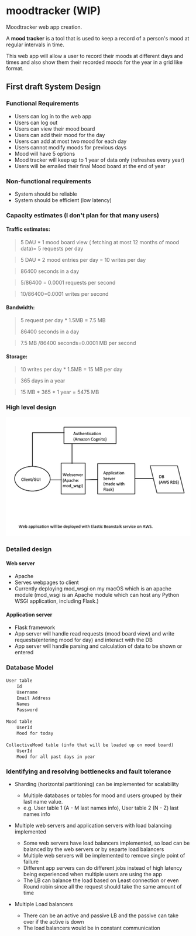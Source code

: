 # moodtracker (WIP)
Moodtracker web app creation. 

A **mood tracker** is a tool that is used to keep a record of a person's mood at regular intervals in time.

This web app will allow a user to record their moods at different days and times and also show them their recorded moods for the year in a grid like format.

## First draft System Design

### Functional Requirements
- Users can log in to the web app
- Users can log out
- Users can view their mood board
- Users can add their mood for the day 
- Users can add at most two mood for each day
- Users cannot modify moods for previous days
- Mood will have 5 options
- Mood tracker will keep up to 1 year of data only (refreshes every year)
- Users will be emailed their final Mood board at the end of year

### Non-functional requirements
- System should be reliable
- System should be efficient (low latency)

### Capacity estimates (I don't plan for that many users)
#### Traffic estimates:
> 5 DAU * 1 mood board view ( fetching at most 12 months of mood data)= 5 requests per day

> 5 DAU * 2 mood entries per day = 10 writes per day

> 86400 seconds in a day

> 5/86400 = 0.0001 requests per second

> 10/86400=0.0001 writes per second
	
#### Bandwidth:
> 5  request per day * 1.5MB = 7.5 MB
>
> 86400 seconds in a day

> 7.5 MB /86400 seconds=0.0001  MB per second
	
#### Storage:
> 10 writes per day * 1.5MB = 15 MB per day

> 365 days in a year

> 15 MB * 365 * 1 year = 5475 MB
	

### High level design

![1st sys design](SD.png "Sys Design")

### Detailed design
#### Web server 
- Apache 
- Serves webpages to client
- Currently deploying mod_wsgi on my macOS which is an apache module (mod_wsgi is an Apache module which can host any Python WSGI application, including Flask.)
		
#### Application server
- Flask framework
- App server will handle read requests (mood board view) and write requests(entering mood for day) and interact with the DB
- App server will handle parsing and calculation of data to be shown or entered
		
		
### Database Model

	User table
		Id
		Username
		Email Address
		Names
		Password 
		
	Mood table
		UserId
		Mood for today
		
	CollectiveMood table (info that will be loaded up on mood board)
		UserId
		Mood for all past days in year



### Identifying and resolving bottlenecks and fault tolerance

- Sharding (horizontal partitioning) can be implemented for scalability
    - Multiple databases or tables for mood and users grouped by their last name value. 
    - e.g. User table 1 (A - M last names info), User table 2 (N - Z) last names info
			
- Multiple web servers and application servers with load balancing implemented
    - Some web servers have load balancers implemented, so load can be balanced by the web servers or by separte load balancers
	- Multiple web servers will be implemented to remove single point of failure
	- Different app servers can do different jobs instead of high latency being experienced when multiple users are using the app
	- The LB can balance the load based on Least connection or even Round robin since all the request should take the same amount of time
		
- Multiple Load balancers
	- There can be an active and passive LB and the passive can take over if the active is down
	- The load balancers would be in constant communication
